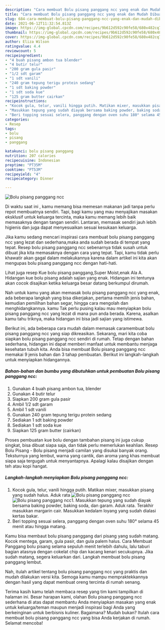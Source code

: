 ```yaml
---
description: "Cara membuat Bolu pisang panggang ncc yang enak dan Mudah Dibuat"
title: "Cara membuat Bolu pisang panggang ncc yang enak dan Mudah Dibuat"
slug: 684-cara-membuat-bolu-pisang-panggang-ncc-yang-enak-dan-mudah-dibuat
date: 2021-06-12T11:32:54.813Z
image: https://img-global.cpcdn.com/recipes/9b612d592c90fe58/680x482cq70/bolu-pisang-panggang-ncc-foto-resep-utama.jpg
thumbnail: https://img-global.cpcdn.com/recipes/9b612d592c90fe58/680x482cq70/bolu-pisang-panggang-ncc-foto-resep-utama.jpg
cover: https://img-global.cpcdn.com/recipes/9b612d592c90fe58/680x482cq70/bolu-pisang-panggang-ncc-foto-resep-utama.jpg
author: Eliza Wilson
ratingvalue: 4.4
reviewcount: 5
recipeingredient:
- "4 buah pisang ambon tua blender"
- "4 butir telur"
- "200 gram gula pasir"
- "1/2 sdt garam"
- "1 sdt vanili"
- "240 gram tepung terigu protein sedang"
- "1 sdt baking powder"
- "1 sdt soda kue"
- "125 gram butter cairkan"
recipeinstructions:
- "Kocok gula, telur, vanili hingga putih. Matikan mixer, masukkan pisang yang sudah halus. Aduk rata"
- "Masukkan tepung yang sudah diayak bersama baking powder, baking soda, dan garam. Aduk rata. Terakhir masukkan margarin cair. Masukkan kedalam loyang yang sudah dialasi kertas bakar."
- "Beri topping sesuai selera, panggang dengan oven suhu 180° selama 45 menit atau hingga matang."
categories:
- Resep
tags:
- bolu
- pisang
- panggang

katakunci: bolu pisang panggang 
nutrition: 207 calories
recipecuisine: Indonesian
preptime: "PT35M"
cooktime: "PT53M"
recipeyield: "4"
recipecategory: Dinner

---
```



![Bolu pisang panggang ncc](https://img-global.cpcdn.com/recipes/9b612d592c90fe58/680x482cq70/bolu-pisang-panggang-ncc-foto-resep-utama.jpg)

Di waktu  saat ini , kamu memang bisa memesan makanan jadi tanpa perlu repot membuatnya sendiri. Tapi, bagi kamu yang mau menyajikan masakan eksklusif untuk keluarga tercinta, maka kamu memang lebih baik memasaknya dengan tangan sendiri. Lantaran, memasak sendiri jauh lebih higienis dan juga dapat menyesuaikan sesuai kesukaan keluarga.

Jika kamu sedang mencari inspirasi cara membuat bolu pisang panggang ncc yang lezat dan sederhana,maka anda sudah berada di tempat yang tepat. Resep bolu pisang panggang ncc  sebenarnya tidak susah untuk dibuat jika kita memasaknya dengan cara yang tepat. Tapi, kamu tidak perlu khawatir akan gagal dalam melakukannya 
karena dalam artikel ini kita akan mengupas bolu pisang panggang ncc dengan hati-hati.  

Lihat juga resep Kue bolu pisang panggang,Super Moist,enak Ala A. Hidangan kue bolu pisang adalah sajian yang enak. Hidangan ini tentunya akan cocok disajikan ketika keluarga besar datang berkumpul dirumah.

Nah untuk kamu yang akan memasak bolu pisang panggang ncc yang enak, ada beberapa langkah yang bisa dikerjakan, pertama memilih jenis bahan, kemudian pemilihan bahan segar, hingga cara mengolah dan menghidangkannya. kamu Tak perlu pusing kalau mau menyiapkan bolu pisang panggang ncc yang lezat di mana pun anda berada. Karena, asalkan kamu  tahu triknya, maka hidangan ini bisa jadi sajian yang istimewa.

Berikut ini, ada beberapa cara mudah dalam memasak caramembuat bolu pisang panggang ncc yang siap dikreasikan. Sekarang, mari kita coba siapkan bolu pisang panggang ncc sendiri di rumah. Tetap dengan bahan sederhana, hidangan ini dapat memberi manfaat untuk membantu menjaga kesehatan tubuh kita. Anda bisa membuat Bolu pisang panggang ncc memakai 9 jenis bahan dan 3 tahap pembuatan. Berikut ini langkah-langkah untuk menyiapkan hidangannya.

<!--inarticleads1-->

##### Bahan-bahan dan bumbu yang dibutuhkan untuk pembuatan Bolu pisang panggang ncc:

1. Gunakan 4 buah pisang ambon tua, blender
1. Gunakan 4 butir telur
1. Siapkan 200 gram gula pasir
1. Ambil 1/2 sdt garam
1. Ambil 1 sdt vanili
1. Gunakan 240 gram tepung terigu protein sedang
1. Sediakan 1 sdt baking powder
1. Sediakan 1 sdt soda kue
1. Siapkan 125 gram butter (cairkan)


Proses pembuatan kue bolu dengan tambahan pisang ini juga cukup singkat, bisa dibuat siapa saja, dan tidak perlu memerlukan keahlian. Resep Bolu Pisang - Bolu pisang menjadi camilan yang disukai banyak orang. Teksturnya yang lembut, warna yang cantik, dan aroma yang khas membuat siapa saja tergugah untuk menyantapnya. Apalagi kalau disajikan dengan teh atau kopi hangat. 

<!--inarticleads2-->

##### Langkah-langkah menyiapkan Bolu pisang panggang ncc:

1. Kocok gula, telur, vanili hingga putih. Matikan mixer, masukkan pisang yang sudah halus. Aduk rata
<img src="https://img-global.cpcdn.com/steps/9e5f8650e5309de9/160x128cq70/bolu-pisang-panggang-ncc-langkah-memasak-1-foto.jpg" alt="Bolu pisang panggang ncc"><img src="https://img-global.cpcdn.com/steps/ce0495b5c5b9a2be/160x128cq70/bolu-pisang-panggang-ncc-langkah-memasak-1-foto.jpg" alt="Bolu pisang panggang ncc">1. Masukkan tepung yang sudah diayak bersama baking powder, baking soda, dan garam. Aduk rata. Terakhir masukkan margarin cair. Masukkan kedalam loyang yang sudah dialasi kertas bakar.
1. Beri topping sesuai selera, panggang dengan oven suhu 180° selama 45 menit atau hingga matang.


Kamu bisa membaut bolu pisang panggang dari pisang yang sudah matang. Kocok mentega, garam, gula pasir, dan gula palem halus. Cara Membuat Panggang bolu pisang selama sepuluh menit terlebih dahulu, lalu taburi bagian atasnya dengan cokelat chip dan kacang kenari secukupnya. Jika sudah matang, segera keluarkan dari. Langkah membuat bolu pisang panggang lembut. 

Nah, itulah artikel tentang  bolu pisang panggang ncc  yang praktis dan mudah dilakukan versi kita. Semoga kamu mampu mempraktekkannya dengan hasil yang dapat membuat oreng tercinta di rumah senang. 

Terima kasih kamu telah membaca resep yang tim kami tampilkan di halaman ini. Besar harapan kami, olahan  Bolu pisang panggang ncc sederhana di atas dapat membantu Anda menyiapkan masakan yang enak untuk keluarga/teman maupun menjadi inspirasi bagi Anda yang berkeinginan untuk berbisnis kuliner. Bagaimana? Mudah bukan? Itulah cara membuat bolu pisang panggang ncc yang bisa Anda kerjakan di rumah. Selamat mencoba!

